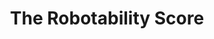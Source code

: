 ---
title: "The Robotability Score" 
featured: true
summary: "The Robotability Score (R) is a novel metric that quantifies how suitable urban environments are for autonomous robot navigation. Through expert interviews and surveys, we've developed a standardized framework for evaluating urban landscapes to reduce uncertainty in robot deployment while respecting established mobility patterns. Streets with high Robotability are both more navigable for robots and less disruptive to pedestrians. We've constructed a proof-of-concept Robotability Score for New York City using a wealth of open datasets from NYC OpenData, and inferred pedestrian distributions from a dataset of 8 million dashcam images taken around the city in late 2023."
startDate: "2024"
teamMemberIds: ["matt"]
status: "ongoing"
---